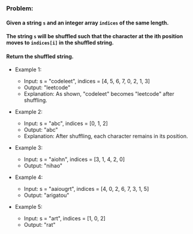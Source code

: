 ### Problem:

#### Given a string ```s``` and an integer array ```indices``` of the same length.

#### The string ```s``` will be shuffled such that the character at the ith position moves to ```indices[i]``` in the shuffled string.

#### Return the shuffled string.

- Example 1:
  - Input: s = "codeleet", indices = [4, 5, 6, 7, 0, 2, 1, 3]
  - Output: "leetcode"
  - Explanation: As shown, "codeleet" becomes "leetcode" after shuffling.

- Example 2:
  - Input: s = "abc", indices = [0, 1, 2]
  - Output: "abc"
  - Explanation: After shuffling, each character remains in its position.

- Example 3:
  - Input: s = "aiohn", indices = [3, 1, 4, 2, 0]
  - Output: "nihao"

- Example 4:
  - Input: s = "aaiougrt", indices = [4, 0, 2, 6, 7, 3, 1, 5]
  - Output: "arigatou"

- Example 5:
  - Input: s = "art", indices = [1, 0, 2]
  - Output: "rat"
